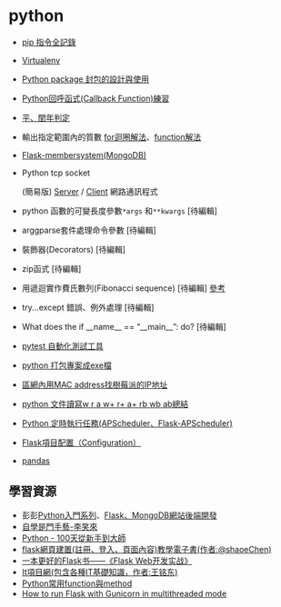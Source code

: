 # python

- [pip 指令全記錄](python_pip.md)
- [Virtualenv](virtualenv.md)
- [Python package 封包的設計與使用](python_package)
- [Python回呼函式(Callback Function)練習](callback_function.py)
- [平、閏年判定](year_detect.py)
- 輸出指定範圍內的質數 [for迴圈解法](is_prime.py)、[function解法](is_prime_function.py)
- [Flask-membersystem(MongoDB)](https://github.com/daoxuewu/flask-membersystem)
- Python tcp socket 

  (簡易版) 
  [Server](socket_server.py) / [Client](socket_client.py) 網路通訊程式 
  
- python 函數的可變長度參數`*args` 和`**kwargs`  [待編輯]
- arggparse套件處理命令參數 [待編輯]
- 裝飾器(Decorators)  [待編輯]
- zip函式  [待編輯]
- 用遞迴實作費氏數列(Fibonacci sequence) [待編輯] [參考](https://medium.com/appworks-school/%E5%88%9D%E5%AD%B8%E8%80%85%E5%AD%B8%E6%BC%94%E7%AE%97%E6%B3%95-%E5%BE%9E%E8%B2%BB%E6%B0%8F%E6%95%B8%E5%88%97%E8%AA%8D%E8%AD%98%E4%BD%95%E8%AC%82%E9%81%9E%E8%BF%B4-dea15d2808a3)
- try...except 錯誤、例外處理 [待編輯]
- What does the if \_\_name__ == “\_\_main__”: do? [待編輯]
- [pytest 自動化測試工具](https://www.youtube.com/watch?v=CDBcNB2RrvEhttps://www.youtube.com/watch?v=CDBcNB2RrvE)
- [python 打包專案成exe檔](py_to_exe.md)
- [區網內用MAC address找樹莓派的IP地址](mac_to_ip.md)
- [python 文件讀寫w r a w+ r+ a+ rb wb ab總結](https://blog.csdn.net/weixin_38739735/article/details/90607120)
- [Python 定時執行任務(APScheduler、Flask-APScheduler)](APScheduler.md)
- [Flask項目配置（Configuration）
](https://zhuanlan.zhihu.com/p/24055329)
- [pandas](pandas.md)

## 學習資源
- 彭彭[Python入門系列](https://www.youtube.com/watch?v=wqRlKVRUV_k&list=PL-g0fdC5RMboYEyt6QS2iLb_1m7QcgfHk)、[Flask、MongoDB網站後端開發](https://www.youtube.com/watch?v=UdRxvHVXTxA&list=PL-g0fdC5RMboN18JNTMCEfe8Ldk8C5pS-)
- [自學是門手藝-李笑來](https://github.com/selfteaching/the-craft-of-selfteaching)
- [Python - 100天從新手到大師](https://github.com/jackfrued/Python-100-Days)
- [flask網頁建置(註冊、登入、頁面內容)教學電子書(作者:@shaoeChen)](https://hackmd.io/@shaoeChen/HJiZtEngG/https%3A%2F%2Fhackmd.io%2Fs%2FrkgXYoBeG)
- [一本更好的Flask书——《Flask Web开发实战》](https://zhuanlan.zhihu.com/p/29907260)
- [It項目網(包含各種IT基礎知識，作者:王铭东)](https://www.itprojects.cn/coursecenter)
- [Python常用function與method](https://hackmd.io/@Pl-eQT9CQaS0jhExKqL8_w/H1zRRNkBU)
- [How to run Flask with Gunicorn in multithreaded mode](https://stackoverflow.com/questions/35837786/how-to-run-flask-with-gunicorn-in-multithreaded-mode)

